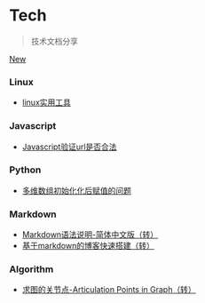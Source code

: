 # Tech

> 技术文档分享

<a  class="markdown-button" href="newBlog.md">New</a>

### Linux

- [linux实用工具](linux/linux实用工具.md)

### Javascript

- [Javascript验证url是否合法](js/javascript验证url是否合法.md)

### Python

- [多维数组初始化化后赋值的问题](python/多维数组初始化化后赋值的问题.md)

### Markdown

- [Markdown语法说明-简体中文版（转）](markdown/Markdown语法说明.md)
- [基于markdown的博客快速搭建（转）](markdown/基于markdown博客搭建.md)

### Algorithm

- [求图的关节点-Articulation Points in Graph（转）](algorithm/求图的关节点.md)
